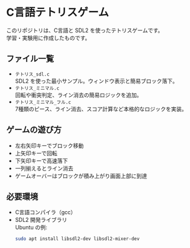 # C言語テトリスゲーム

このリポジトリは、C言語と SDL2 を使ったテトリスゲームです。  
学習・実験用に作成したものです。

## ファイル一覧

- `テトリス_sdl.c`  
  SDL2 を使った最小サンプル。ウィンドウ表示と簡易ブロック落下。
- `テトリス_ミニマル.c`  
  回転や衝突判定、ライン消去の簡易ロジックを追加。
- `テトリス_ミニマル_フル.c`  
  7種類のピース、ライン消去、スコア計算など本格的なロジックを実装。

## ゲームの遊び方

- 左右矢印キーでブロック移動
- 上矢印キーで回転
- 下矢印キーで高速落下
- 一列揃えるとライン消去
- ゲームオーバーはブロックが積み上がり画面上部に到達

## 必要環境

- C言語コンパイラ（gcc）
- SDL2 開発ライブラリ  
  Ubuntu の例: 
  ```bash
  sudo apt install libsdl2-dev libsdl2-mixer-dev
